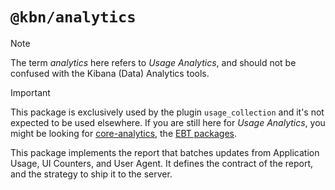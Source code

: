 # `@kbn/analytics`

> [!NOTE]  
> The term _analytics_ here refers to _Usage Analytics_, and should not be confused with the Kibana (Data) Analytics tools.

> [!IMPORTANT]   
> This package is exclusively used by the plugin `usage_collection` and it's not expected to be used elsewhere.
> If you are still here for _Usage Analytics_, you might be looking for [core-analytics](../core/analytics), the [EBT packages](../analytics).

This package implements the report that batches updates from Application Usage, UI Counters, and User Agent. 
It defines the contract of the report, and the strategy to ship it to the server.

